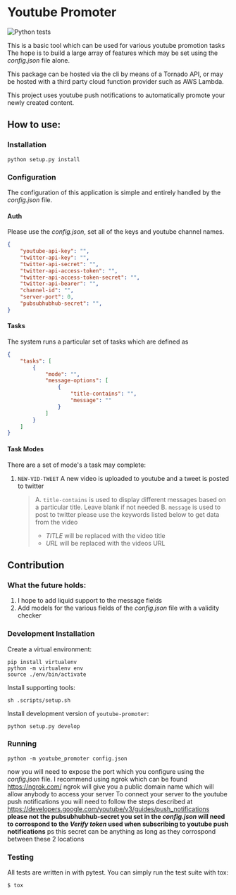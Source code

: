 # Youtube Promoter

![Python tests](https://github.com/ljlabs/youtube-promoter/workflows/Python%20tests/badge.svg)

This is a basic tool which can be used for various youtube promotion tasks
The hope is to build a large array of features which may be set using the
*config.json* file alone.

This package can be hosted via the cli by means of a Tornado API, or may
be hosted with a third party cloud function provider such as AWS Lambda.

This project uses youtube push notifications to automatically promote your
newly created content.


## How to use:

### Installation

    python setup.py install

### Configuration

The configuration of this application is simple and entirely handled by the
*config.json* file.
#### Auth
Please use the *config.json*, set all of the keys and youtube channel names.
```JSON
{
    "youtube-api-key": "",
    "twitter-api-key": "",
    "twitter-api-secret": "",
    "twitter-api-access-token": "",
    "twitter-api-access-token-secret": "",
    "twitter-api-bearer": "",
    "channel-id": "",
    "server-port": 0,
    "pubsubhubhub-secret": "",
}
```
#### Tasks
The system runs a particular set of tasks which are defined as
```JSON
{
    "tasks": [
        {
            "mode": "",
            "message-options": [
                {
                    "title-contains": "",
                    "message": ""
                }
            ]
        }
    ]
}
```
#### Task Modes
There are a set of mode's a task may complete:
1. `NEW-VID-TWEET` A new video is uploaded to youtube and a tweet is posted
to twitter
    >A. `title-contains` is used to display different messages based on a particular title.
    Leave blank if not needed
    B. `message` is used to post to twitter please use the keywords listed below to get data from the video
    >    * *TITLE* will be replaced with the video title
    >    * *URL* will be replaced with the videos URL

## Contribution

### What the future holds:
1. I hope to add liquid support to the message fields
2. Add models for the various fields of the *config.json* file with a validity checker

### Development Installation

Create a virtual environment:

    pip install virtualenv
    python -m virtualenv env
    source ./env/bin/activate

Install supporting tools:

    sh .scripts/setup.sh

Install development version of `youtube-promoter`:

    python setup.py develop

### Running

    python -m youtube_promoter config.json

now you will need to expose the port which you configure using the *config.json* file.
I recommend using ngrok which can be found https://ngrok.com/
ngrok will give you a public domain name which will allow anybody to access your server
To connect your server to the youtube push notifications you will need to
follow the steps described at https://developers.google.com/youtube/v3/guides/push_notifications
**please not the pubsubhubhub-secret you set in the *config.json* will need to corrospond
to the *Verify token* used when subscribing to youtube push notifications**
ps this secret can be anything as long as they corrospond between these 2 locations

### Testing

All tests are written in with pytest. You can simply run the test suite with tox:

    $ tox
